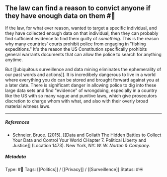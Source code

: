 ## The law can find a reason to convict anyone if they have enough data on them  #🧠 

If the law, for what ever reason, wanted to target a specific individual, and they have collected enough data on that individual, then they can probably find sufficient evidence to find them guilty of _something_. This is the reason why many countries' courts prohibit police from engaging in "fishing expeditions." It's the reason the US Constitution specifically prohibits general warrants documents that can allow the police to search for anything anytime. 

But [[ubiquitous surveillence and data mining eliminates the ephemerality of our past words and actions]]. It is incredibely dangerous to live in a world where everything you do can be stored and brought forward against you at a later date. There is significant danger in allowing police to dig into these large data sets and find "evidence" of wrongdoing, especially in a country like the US with so many vague and punitive laws, which give prosecutors discretion to charge whom with what, and also with their overly broad material witness laws.

___

##### References

- Schneier, Bruce. (2015). [[Data and Goliath The Hidden Battles to Collect Your Data and Control Your World CHapter 7. Political Liberty and Justice]] (Location 1473). New York, NY: _W. W. Norton & Company_. 

##### Metadata

Type: #🔴 
Tags: [[Politics]] / [[Privacy]] / [[Surveillence]]
Status: #☀️